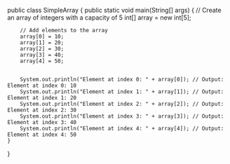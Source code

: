    public class SimpleArray {
    public static void main(String[] args) {
        // Create an array of integers with a capacity of 5
        int[] array = new int[5];

        // Add elements to the array
        array[0] = 10;
        array[1] = 20;
        array[2] = 30;
        array[3] = 40;
        array[4] = 50;

       
        System.out.println("Element at index 0: " + array[0]); // Output: Element at index 0: 10
        System.out.println("Element at index 1: " + array[1]); // Output: Element at index 1: 20
        System.out.println("Element at index 2: " + array[2]); // Output: Element at index 2: 30
        System.out.println("Element at index 3: " + array[3]); // Output: Element at index 3: 40
        System.out.println("Element at index 4: " + array[4]); // Output: Element at index 4: 50
    }
}

